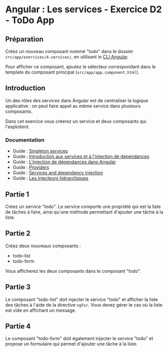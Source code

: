 # Angular : Les services - Exercice D2 - ToDo App


## Préparation
Créez un nouveau composant nommé "todo" dans le dossier `src/app/exercices/4-services/`, en utilisant le [CLI Angular](https://angular.io/cli).

Pour afficher ce composant, ajoutez le sélecteur correspondant dans le template du composant principal (`src/app/app.component.html`).


## Introduction
Un des rôles des services dans Angular est de centraliser la logique applicative : on peut faire appel au même service dans plusieurs composants.

Dans cet exercice vous créerez un service et deux composants qui l'exploitent.

### Documentation
- Guide : [Singleton services](https://angular.io/guide/singleton-services)
- Guide : [Introduction aux services et à l'injection de dependances](https://angular.io/guide/architecture-services)
- Guide : [L'injection de dépendances dans Angular](https://angular.io/guide/dependency-injection)
- Guide : [Providers](https://angular.io/guide/providers)
- Guide : [Services and dependency injection](https://angular.io/guide/architecture#services-and-dependency-injection)
- Guide : [Les injecteurs hiérarchiques](https://angular.io/guide/hierarchical-dependency-injection)


## Partie 1
Créez un service "todo". Le service comporte une propriété qui est la liste de tâches à faire, ainsi qu'une méthode permettant d'ajouter une tâche à la liste.


## Partie 2
Créez deux nouveaux composants :
- todo-list
- todo-form

Vous afficherez les deux composants dans le composant "todo".


## Partie 3
Le composant "todo-list" doit injecter le service "todo" et afficher la liste des tâches à l'aide de la directive `ngFor`. Vous devez gérer le cas où la liste est vide en affichant un message.


## Partie 4
Le composant "todo-form" doit également injecter le service "todo" et propose un formulaire qui permet d'ajouter une tâche à la liste.
